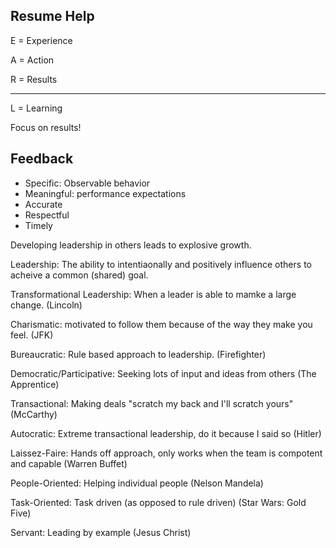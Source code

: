 ## Resume Help

E = Experience

A = Action

R = Results

--------------------

L = Learning

Focus on results!


## Feedback

 - Specific: Observable behavior
 - Meaningful: performance expectations
 - Accurate
 - Respectful
 - Timely

Developing leadership in others leads to explosive growth.

Leadership: The ability to intentiaonally and positively influence others to acheive a common (shared) goal.

Transformational Leadership: When a leader is able to mamke a large change. (Lincoln)

Charismatic: motivated to follow them because of the way they make you feel. (JFK)

Bureaucratic: Rule based approach to leadership. (Firefighter)

Democratic/Participative: Seeking lots of input and ideas from others (The Apprentice)

Transactional: Making deals "scratch my back and I'll scratch yours" (McCarthy)

Autocratic: Extreme transactional leadership, do it because I said so (Hitler)

Laissez-Faire: Hands off approach, only works when the team is compotent and capable (Warren Buffet)

People-Oriented: Helping individual people (Nelson Mandela)

Task-Oriented: Task driven (as opposed to rule driven) (Star Wars: Gold Five)

Servant: Leading by example (Jesus Christ)

